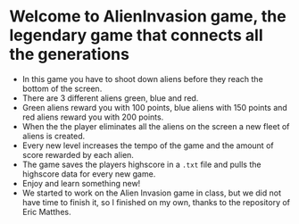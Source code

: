 # Welcome to AlienInvasion game, the legendary game that connects all the generations
-   In this game you have to shoot down aliens before they reach the bottom of the screen.
-   There are 3 different aliens green, blue and red.
-   Green aliens reward you with 100 points, blue aliens with 150 points and red aliens reward you with 200 points.
-   When the the player eliminates all the aliens on the screen a new fleet of aliens is created.
-   Every new level increases the tempo of the game and the amount of score rewarded by each alien.
-   The game saves the players highscore in a `.txt` file and pulls the highscore data for every new game.
-   Enjoy and learn something new!
-   We started to work on the Alien Invasion game in class, but we did not have time to finish it, so I finished on my own, thanks to the repository of Eric Matthes.
